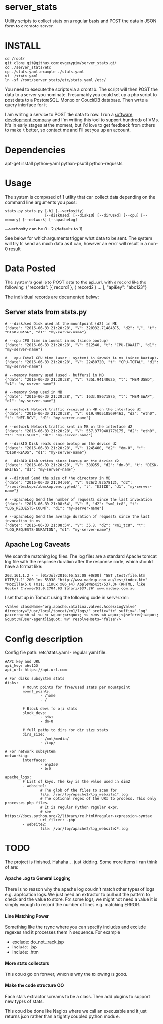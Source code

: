 # server_stats
Utility scripts to collect stats on a regular basis and POST the data in JSON form to a remote server.

# INSTALL
```
cd /root/
git clone git@github.com:evgenypim/server_stats.git
cd ./server_stats/etc
cp ./stats.yaml.example ./stats.yaml
vi ./stats.yaml
ln -sf /root/server_stats/etc/stats.yaml /etc/
```

You need to execute the scripts via a crontab.  The script will then POST the data to a server you nominate.  Presumably you could set up a php script to post data to a PostgreSQL, Mongo or CouchDB database.  Then write a query interface for it.

I am writing a service to POST the data to now.  I run a [software development company](http://www.oneit-software.com.au/) and I'm writing this tool to support hundreds of VMs.  It's in early stages at the moment, but I'd love to get feedback from others to make it better, so contact me and I'll set you up an account.

# Dependencies
apt-get install python-yaml python-psutil python-requests

# Usage
The system is composed of 1 utility that can collect data depending on the command line arguments you pass:
```
stats.py stats.py [-h] [--verbosity] 
                  [--diskUsed] [--diskIO] [--dirUsed] [--cpu] [--memory] [--network] [--apacheLog]
```

--verbosity can be 0 - 2 (defaults to 1).

See below for which arguments trigger what data to be sent.  The system will try to send as much data as it can, however an error will result in a non-0 result


# Data Posted
The system's goal is to POST data to the api_url, with a record like the following:
{"records": [{ record1 }, { record2 } ... ], "apiKey": "abc123"}

The individual records are documented below:
## Server stats from stats.py
```
# --diskUsed Disk used at the mountpoint (d2) in MB
{"date": "2016-06-30 21:20:28", "V": 320032.71484375, "d2": "/", "t": "DISK-USAGE", "d1": "my-server-name"}

# --cpu CPU time in iowait in ms (since bootup)
{"date": "2016-06-30 21:20:28", "V": 512340, "t": "CPU-IOWAIT", "d1": "my-server-name"}

# --cpu Total CPU time (user + system) in iowait in ms (since bootup).
{"date": "2016-06-30 21:20:28", "V": 22430720, "t": "CPU-TOTAL", "d1": "my-server-name"}

# --memory Memory used (used - buffers) in MB
{"date": "2016-06-30 21:20:28", "V": 7351.94140625, "t": "MEM-USED", "d1": "my-server-name"}

# --memory Swap used in MB
{"date": "2016-06-30 21:20:28", "V": 1633.88671875, "t": "MEM-SWAP", "d1": "my-server-name"}

# --network Network traffic received in MB on the interface d2
{"date": "2016-06-30 21:20:28", "V": 619.4905185699463, "d2": "eth0", "t": "NET-RCV", "d1": "my-server-name"}

# --network Network traffic sent in MB on the interface d2
{"date": "2016-06-30 21:20:28", "V": 557.3779401779175, "d2": "eth0", "t": "NET-SENT", "d1": "my-server-name"}

# --diskIO Disk reads since bootup on the device d2
{"date": "2016-06-30 21:20:28", "V": 1245400, "d2": "dm-0", "t": "DISK-READS", "d1": "my-server-name"}

# --diskIO Disk writes since bootup on the device d2
{"date": "2016-06-30 21:20:28", "V": 389955, "d2": "dm-0", "t": "DISK-WRITES", "d1": "my-server-name"}

# --dirUsed Send the size of the directory in MB
{"date": "2016-06-30 21:04:06", "V": 92672.92578125, "d2": "/root/backups/zbackup.encrypted/", "t": "DSIZE", "d1": "my-server-name"}

# --apacheLog Send the number of requests since the last invocation
{"date": "2016-06-30 21:08:54", "V": 5, "d2": "vm1_tc8", "t": "LOG_REQUESTS-COUNT", "d1": "my-server-name"}

# --apacheLog Send the average duration of requests since the last invocation in ms
{"date": "2016-06-30 21:08:54", "V": 35.8, "d2": "vm1_tc8", "t": "LOG_REQUESTS-DURATION", "d1": "my-server-name"}
```

## Apache Log Caveats
We scan the matching log files.  The log files are a standard Apache tomcat log file with the response duration after the response code, which should have a format like:
```
203.161.1.2 - - [01/Jul/2016:06:52:08 +0800] "GET /test/file.htm HTTP/1.1" 200 1ms 53938 "http://www.madeup.com.au/test/index.htm" "Mozilla/5.0 (X11; Linux x86_64) AppleWebKit/537.36 (KHTML, like Gecko) Chrome/51.0.2704.63 Safari/537.36" www.madeup.com.au
```
I set that up in Tomcat using the following code in server.xml:
```
<Valve className="org.apache.catalina.valves.AccessLogValve" directory="/usr/local/tomcat/vm1/logs/" prefix="tc" suffix=".log" pattern="%h %l %u %t &quot;%r&quot; %s %Dms %b &quot;%{Referer}i&quot; &quot;%{User-agent}i&quot; %v" resolveHosts="false"/>
```


# Config description
Config file path: /etc/stats.yaml - regular yaml file.
```
#API key and URL
api_key: abc123
api_url: https://api.url.com

# For disks subsystem stats
disks:
        # Mount points for free/used stats per mountpoint
        mount_points:
                - /home
                - /

        # Block devs fo o|i stats
        block_devs:
                - sda1
                - dm-0

        # full paths to dirs for dir size stats
        dirs_size:
                - /mnt/media/
                - /tmp/

# For network subsystem
networking:
        interfaces:
                - enp3s0
                - br0

apache_logs:
        # List of keys. The key is the value used in dim2
        - website1:
                # The glob of the files to scan for
                file: /var/log/apache2/log_website1*.log
                # The optional regex of the URI to process. This only processes php files.
                # It is regular Python regular expr.
                # see https://docs.python.org/2/library/re.html#regular-expression-syntax
                url_filter: .php
        - website2:
                file: /var/log/apache2/log_website2*.log
```

# TODO
The project is finished.  Hahaha ... just kidding.  Some more items I can think of are:

#### Apache Log to General Logging
There is no reason why the apache log couldn't match other types of logs e.g. application logs.  We just need an extractor to pull out the pattern to check and the value to store.  For some logs, we might not need a value it is simply enough to record the number of lines e.g. matching ERROR.

#### Line Matching Power
Something like the rsync where you can specify includes and exclude regexes and it processes them in sequence.  For example
- exclude: do_not_track.jsp
- include: .jsp
- include: .htm

#### More stats collectors
This could go on forever, which is why the following is good.

#### Make the code structure OO
Each stats extractor screams to be a class.  Then add plugins to support new types of stats.

This could be done like Nagios where we call an executable and it just returns json rather than a tightly coupled python module.

